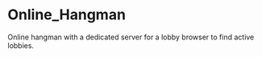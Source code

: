 # Online_Hangman
Online hangman with a dedicated server for a lobby browser to find active lobbies.
